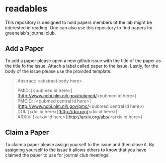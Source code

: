 # readables
This repository is designed to hold papers members of the lab might be interested in reading. One can also use this repository to find papers for greenelab's journal club.

## Add a Paper
To add a paper please open a new github issue with the title of the paper as the title fo the issue. Attach a label called paper to the issue. Lastly, for the body of the issue please use the provided template:

> Abstract: \<abstract body here\>
>
>PMID: \[\<pubmed id here\>\](<span></span>http://www.ncbi.nlm.nih.gov/pubmed/<pubmed id here\>)  
>PMCID: \[\<pubmed central id here\>\](http://www.ncbi.nlm.nih.gov/pmc/<pubmed central id here\>\)  
>DOI: \[\<doi id here\>\](http://doi.org/<doi id here\>)  
>ARXIV: \[\<arxiv id here\>\](http://arxiv.org/abs/<arxiv id here\>)  

## Claim a Paper
To claim a paper please assign yourself to the issue and then close it. By assigning yourself to the issue it allows others to know that you have claimed the paper to use for journal club meetings.

